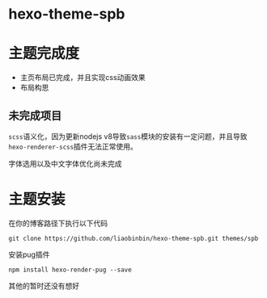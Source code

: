 # hexo-theme-spb

# 主题完成度
- 主页布局已完成，并且实现css动画效果
- 布局构思

## 未完成项目
`scss`语义化，因为更新nodejs v8导致`sass`模块的安装有一定问题，并且导致`hexo-renderer-scss`插件无法正常使用。

字体选用以及中文字体优化尚未完成

# 主题安装
在你的博客路径下执行以下代码
```
git clone https://github.com/liaobinbin/hexo-theme-spb.git themes/spb
```
安装pug插件
```
npm install hexo-render-pug --save
```

其他的暂时还没有想好